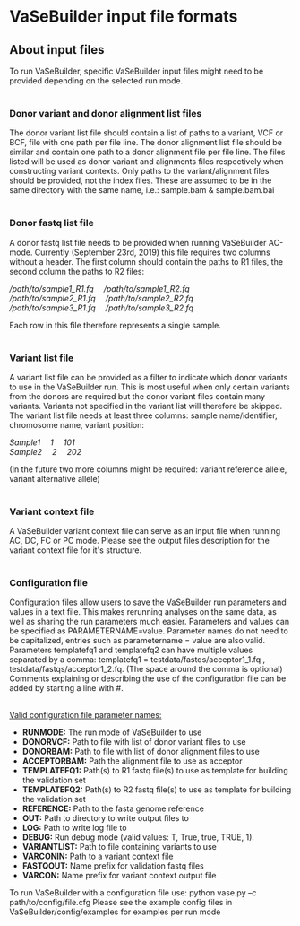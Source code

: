 # VaSeBuilder input file formats

## About input files
To run VaSeBuilder, specific VaSeBuilder input files might need to be provided depending on the selected run mode.<br />
<br />


### Donor variant and donor alignment list files
The donor variant list file should contain a list of paths to a variant, VCF or BCF, file with one path per file line.
The donor alignment list file should be similar and contain one path to a donor alignment file per file line.
The files listed will be used as donor variant and alignments files respectively when constructing variant contexts.
Only paths to the variant/alignment files should be provided, not the index files. These are assumed to be in the same 
directory with the same name, i.e.: sample.bam & sample.bam.bai
<br /><br />


### Donor fastq list file
A donor fastq list file needs to be provided when running VaSeBuilder AC-mode. Currently (September 23rd, 2019) this 
file requires two columns without a header. The first column should contain the paths to R1 files, the second column
 the paths to R2 files:

_/path/to/sample1_R1.fq &emsp;/path/to/sample1_R2.fq<br />
/path/to/sample2_R1.fq &emsp;/path/to/sample2_R2.fq<br />
/path/to/sample3_R1.fq &emsp;/path/to/sample3_R2.fq_

Each row in this file therefore represents a single sample.
<br /><br />


### Variant list file
A variant list file can be provided as a filter to indicate which donor variants to use in the VaSeBuilder run. This is 
most useful when only certain variants from the donors are required but the donor variant files contain many variants.
Variants not specified in the variant list will therefore be skipped.
The variant list file needs at least three columns: sample name/identifier, chromosome name, variant position:

_Sample1 &emsp;1 &emsp;101<br />
Sample2 &emsp;2 &emsp;202<br />_

(In the future two more columns might be required: variant reference allele, variant alternative allele)
<br /><br />


### Variant context file
A VaSeBuilder variant context file can serve as an input file when running AC, DC, FC or PC mode. Please see the output 
files description for the variant context file for it's structure.
<br /><br />


### Configuration file
Configuration files allow users to save the VaSeBuilder run parameters and values in a text file. This makes rerunning 
analyses on the same data, as well as sharing the run parameters much easier. Parameters and values can be specified as 
PARAMETERNAME=value. Parameter names do not need to be capitalized, entries such as parametername = value are also 
valid. Parameters templatefq1 and templatefq2 can have multiple values separated by a comma: 
templatefq1 = testdata/fastqs/acceptor1_1.fq , testdata/fastqs/acceptor1_2.fq. (The space around the comma is optional)
Comments explaining or describing the use of the configuration file can be added by starting a line with #.

<br /><u>Valid configuration file parameter names:</u>
* __RUNMODE:__ The run mode of VaSeBuilder to use 
* __DONORVCF:__ Path to file with list of donor variant files to use
* __DONORBAM:__ Path to file with list of donor alignment files to use
* __ACCEPTORBAM:__ Path the alignment file to use as acceptor
* __TEMPLATEFQ1:__ Path(s) to R1 fastq file(s) to use as template for building the validation set
* __TEMPLATEFQ2:__ Path(s) to R2 fastq file(s) to use as template for building the validation set
* __REFERENCE:__ Path to the fasta genome reference
* __OUT:__ Path to directory to write output files to
* __LOG:__ Path to write log file to
* __DEBUG:__ Run debug mode (valid values: T, True, true, TRUE, 1).
* __VARIANTLIST:__ Path to file containing  variants to use
* __VARCONIN:__ Path to a variant context file
* __FASTQOUT:__ Name prefix for validation fastq files
* __VARCON:__ Name prefix for variant context output file

To run VaSeBuilder with a configuration file use: python vase.py –c path/to/config/file.cfg
Please see the example config files in VaSeBuilder/config/examples for examples per run mode
